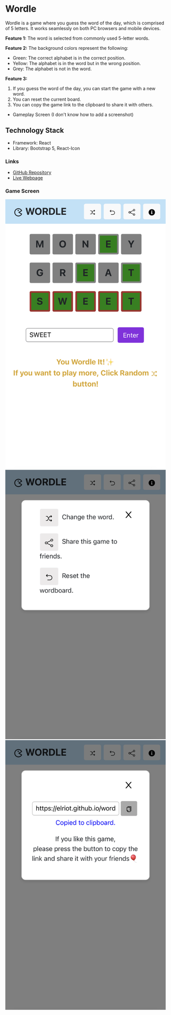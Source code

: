 # Wordle

Wordle is a game where you guess the word of the day, which is comprised of 5 letters. It works seamlessly on both PC browsers and mobile devices.

**Feature 1:** The word is selected from commonly used 5-letter words.

**Feature 2:** The background colors represent the following:
- Green: The correct alphabet is in the correct position.
- Yellow: The alphabet is in the word but in the wrong position.
- Grey: The alphabet is not in the word.

**Feature 3:**
1) If you guess the word of the day, you can start the game with a new word.
2) You can reset the current board.
3) You can copy the game link to the clipboard to share it with others.

- Gameplay Screen (I don't know how to add a screenshot)

## Technology Stack
- Framework: React
- Library: Bootstrap 5, React-Icon

### Links
- [GitHub Repository](https://github.com/elriot/wordle)
- [Live Webpage](https://elriot.github.io/wordle)


### Game Screen
![Gameplay Screen](https://github.com/elriot/wordle/blob/main/wordle_play_01.png?raw=true)
![Gameplay Screen](https://github.com/elriot/wordle/blob/main/wordle_play_02.png?raw=true)
![Gameplay Screen](https://github.com/elriot/wordle/blob/main/wordle_play_03.png?raw=true)

